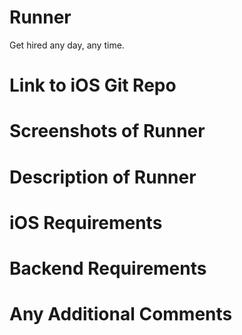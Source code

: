 # Runner

Get hired any day, any time.

# Link to iOS Git Repo



# Screenshots of Runner



# Description of Runner



# iOS Requirements



# Backend Requirements



# Any Additional Comments


